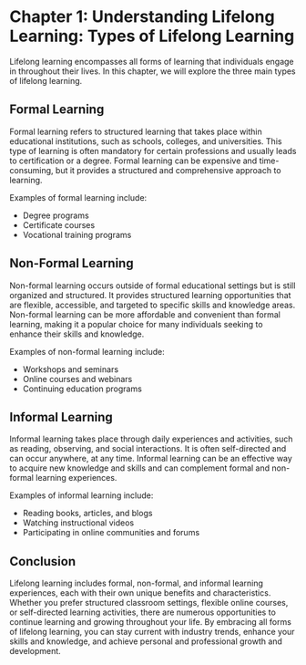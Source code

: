 Chapter 1: Understanding Lifelong Learning: Types of Lifelong Learning
======================================================================

Lifelong learning encompasses all forms of learning that individuals engage in throughout their lives. In this chapter, we will explore the three main types of lifelong learning.

Formal Learning
---------------

Formal learning refers to structured learning that takes place within educational institutions, such as schools, colleges, and universities. This type of learning is often mandatory for certain professions and usually leads to certification or a degree. Formal learning can be expensive and time-consuming, but it provides a structured and comprehensive approach to learning.

Examples of formal learning include:

* Degree programs
* Certificate courses
* Vocational training programs

Non-Formal Learning
-------------------

Non-formal learning occurs outside of formal educational settings but is still organized and structured. It provides structured learning opportunities that are flexible, accessible, and targeted to specific skills and knowledge areas. Non-formal learning can be more affordable and convenient than formal learning, making it a popular choice for many individuals seeking to enhance their skills and knowledge.

Examples of non-formal learning include:

* Workshops and seminars
* Online courses and webinars
* Continuing education programs

Informal Learning
-----------------

Informal learning takes place through daily experiences and activities, such as reading, observing, and social interactions. It is often self-directed and can occur anywhere, at any time. Informal learning can be an effective way to acquire new knowledge and skills and can complement formal and non-formal learning experiences.

Examples of informal learning include:

* Reading books, articles, and blogs
* Watching instructional videos
* Participating in online communities and forums

Conclusion
----------

Lifelong learning includes formal, non-formal, and informal learning experiences, each with their own unique benefits and characteristics. Whether you prefer structured classroom settings, flexible online courses, or self-directed learning activities, there are numerous opportunities to continue learning and growing throughout your life. By embracing all forms of lifelong learning, you can stay current with industry trends, enhance your skills and knowledge, and achieve personal and professional growth and development.
